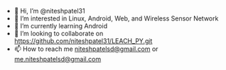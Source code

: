 - 👋 Hi, I’m @niteshpatel31
- 👀 I’m interested in Linux, Android, Web, and Wireless Sensor Network
- 🌱 I’m currently learning Android
- 💞️ I’m looking to collaborate on https://github.com/niteshpatel31/LEACH_PY.git
- 📫 How to reach me niteshpatelsd@gmail.com or me.niteshpatelsd@gmail.com

<!---
niteshpatel31/niteshpatel31 is a ✨ special ✨ repository because its `README.md` (this file) appears on your GitHub profile.
You can click the Preview link to take a look at your changes.
--->

